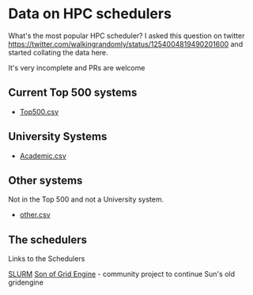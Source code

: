 # Data on HPC schedulers

What's the most popular HPC scheduler?  I asked this question on twitter https://twitter.com/walkingrandomly/status/1254004819490201600 and started collating the data here.  

It's very incomplete and PRs are welcome

## Current Top 500 systems

* [Top500.csv](./top500.csv)

## University Systems

* [Academic.csv](./academic.csv)

## Other systems

Not in the Top 500 and not a University system.

* [other.csv](./other.csv)

## The schedulers

Links to the Schedulers

[SLURM](https://slurm.schedmd.com/documentation.html)
[Son of Grid Engine](https://sourceforge.net/projects/gridengine/) - community project to continue Sun's old gridengine 

